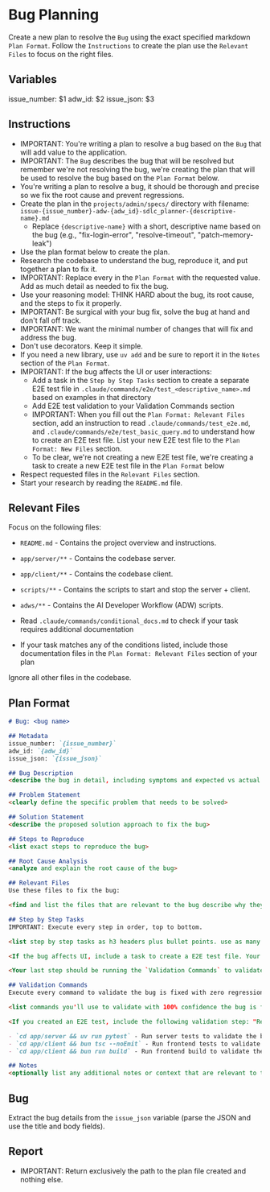 # Bug Planning

Create a new plan to resolve the `Bug` using the exact specified markdown `Plan Format`. Follow the `Instructions` to create the plan use the `Relevant Files` to focus on the right files.

## Variables
issue_number: $1
adw_id: $2
issue_json: $3

## Instructions

- IMPORTANT: You're writing a plan to resolve a bug based on the `Bug` that will add value to the application.
- IMPORTANT: The `Bug` describes the bug that will be resolved but remember we're not resolving the bug, we're creating the plan that will be used to resolve the bug based on the `Plan Format` below.
- You're writing a plan to resolve a bug, it should be thorough and precise so we fix the root cause and prevent regressions.
- Create the plan in the `projects/admin/specs/` directory with filename: `issue-{issue_number}-adw-{adw_id}-sdlc_planner-{descriptive-name}.md`
  - Replace `{descriptive-name}` with a short, descriptive name based on the bug (e.g., "fix-login-error", "resolve-timeout", "patch-memory-leak")
- Use the plan format below to create the plan. 
- Research the codebase to understand the bug, reproduce it, and put together a plan to fix it.
- IMPORTANT: Replace every <placeholder> in the `Plan Format` with the requested value. Add as much detail as needed to fix the bug.
- Use your reasoning model: THINK HARD about the bug, its root cause, and the steps to fix it properly.
- IMPORTANT: Be surgical with your bug fix, solve the bug at hand and don't fall off track.
- IMPORTANT: We want the minimal number of changes that will fix and address the bug.
- Don't use decorators. Keep it simple.
- If you need a new library, use `uv add` and be sure to report it in the `Notes` section of the `Plan Format`.
- IMPORTANT: If the bug affects the UI or user interactions:
  - Add a task in the `Step by Step Tasks` section to create a separate E2E test file in `.claude/commands/e2e/test_<descriptive_name>.md` based on examples in that directory
  - Add E2E test validation to your Validation Commands section
  - IMPORTANT: When you fill out the `Plan Format: Relevant Files` section, add an instruction to read `.claude/commands/test_e2e.md`, and `.claude/commands/e2e/test_basic_query.md` to understand how to create an E2E test file. List your new E2E test file to the `Plan Format: New Files` section.
  - To be clear, we're not creating a new E2E test file, we're creating a task to create a new E2E test file in the `Plan Format` below
- Respect requested files in the `Relevant Files` section.
- Start your research by reading the `README.md` file.

## Relevant Files

Focus on the following files:
- `README.md` - Contains the project overview and instructions.
- `app/server/**` - Contains the codebase server.
- `app/client/**` - Contains the codebase client.
- `scripts/**` - Contains the scripts to start and stop the server + client.
- `adws/**` - Contains the AI Developer Workflow (ADW) scripts.

- Read `.claude/commands/conditional_docs.md` to check if your task requires additional documentation
- If your task matches any of the conditions listed, include those documentation files in the `Plan Format: Relevant Files` section of your plan

Ignore all other files in the codebase.

## Plan Format

```md
# Bug: <bug name>

## Metadata
issue_number: `{issue_number}`
adw_id: `{adw_id}`
issue_json: `{issue_json}`

## Bug Description
<describe the bug in detail, including symptoms and expected vs actual behavior>

## Problem Statement
<clearly define the specific problem that needs to be solved>

## Solution Statement
<describe the proposed solution approach to fix the bug>

## Steps to Reproduce
<list exact steps to reproduce the bug>

## Root Cause Analysis
<analyze and explain the root cause of the bug>

## Relevant Files
Use these files to fix the bug:

<find and list the files that are relevant to the bug describe why they are relevant in bullet points. If there are new files that need to be created to fix the bug, list them in an h3 'New Files' section.>

## Step by Step Tasks
IMPORTANT: Execute every step in order, top to bottom.

<list step by step tasks as h3 headers plus bullet points. use as many h3 headers as needed to fix the bug. Order matters, start with the foundational shared changes required to fix the bug then move on to the specific changes required to fix the bug. Include tests that will validate the bug is fixed with zero regressions.>

<If the bug affects UI, include a task to create a E2E test file. Your task should look like: "Read `.claude/commands/e2e/test_basic_query.md` and `.claude/commands/e2e/test_complex_query.md` and create a new E2E test file in `.claude/commands/e2e/test_<descriptive_name>.md` that validates the bug is fixed, be specific with the steps to prove the bug is fixed. We want the minimal set of steps to validate the bug is fixed and screen shots to prove it if possible.">

<Your last step should be running the `Validation Commands` to validate the bug is fixed with zero regressions.>

## Validation Commands
Execute every command to validate the bug is fixed with zero regressions.

<list commands you'll use to validate with 100% confidence the bug is fixed with zero regressions. every command must execute without errors so be specific about what you want to run to validate the bug is fixed with zero regressions. Include commands to reproduce the bug before and after the fix.>

<If you created an E2E test, include the following validation step: "Read .claude/commands/test_e2e.md`, then read and execute your new E2E `.claude/commands/e2e/test_<descriptive_name>.md` test file to validate this functionality works.">

- `cd app/server && uv run pytest` - Run server tests to validate the bug is fixed with zero regressions
- `cd app/client && bun tsc --noEmit` - Run frontend tests to validate the bug is fixed with zero regressions
- `cd app/client && bun run build` - Run frontend build to validate the bug is fixed with zero regressions

## Notes
<optionally list any additional notes or context that are relevant to the bug that will be helpful to the developer>
```

## Bug
Extract the bug details from the `issue_json` variable (parse the JSON and use the title and body fields).

## Report

- IMPORTANT: Return exclusively the path to the plan file created and nothing else.